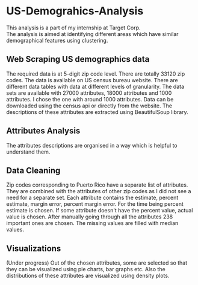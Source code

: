 # US-Demograhics-Analysis
This analysis is a part of my internship at Target Corp. \
The analysis is aimed at identifying different areas which have similar demographical features using clustering. 
## Web Scraping US demographics data
The required data is at 5-digit zip code level. There are totally 33120 zip codes. The data is available on US census bureau website. There are different data tables 
with data at different levels of granularity. The data sets are available with 27000 attributes, 18000 attributes and 1000 attributes.
I chose the one with around 1000 attributes. Data can be downloaded using the census api or directly from the website. 
The descriptions of these attributes are extracted using BeautifulSoup library.
## Attributes Analysis
The attributes descriptions are organised in a way which is helpful to understand them.
## Data Cleaning
Zip codes corresponding to Puerto Rico have a separate list of attributes. They are combined with the attributes of other zip codes
as I did not see a need for a separate set. Each attribute contains the estimate, percent estimate, margin error, percent margin error.
For the time being percent estimate is chosen. If some attribute doesn't have the percent value, actual value is chosen. After manually
going through all the attributes 238 important ones are chosen. The missing values are filled with median values.
## Visualizations
(Under progress)
Out of the chosen attributes, some are selected so that they can be visualized using pie charts, bar graphs etc.
Also the distributions of these attributes are visualized using density plots. 


